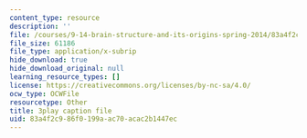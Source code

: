 ```yaml
---
content_type: resource
description: ''
file: /courses/9-14-brain-structure-and-its-origins-spring-2014/83a4f2c986f0199aac70acac2b1447ec_555125.srt
file_size: 61186
file_type: application/x-subrip
hide_download: true
hide_download_original: null
learning_resource_types: []
license: https://creativecommons.org/licenses/by-nc-sa/4.0/
ocw_type: OCWFile
resourcetype: Other
title: 3play caption file
uid: 83a4f2c9-86f0-199a-ac70-acac2b1447ec
---
```

